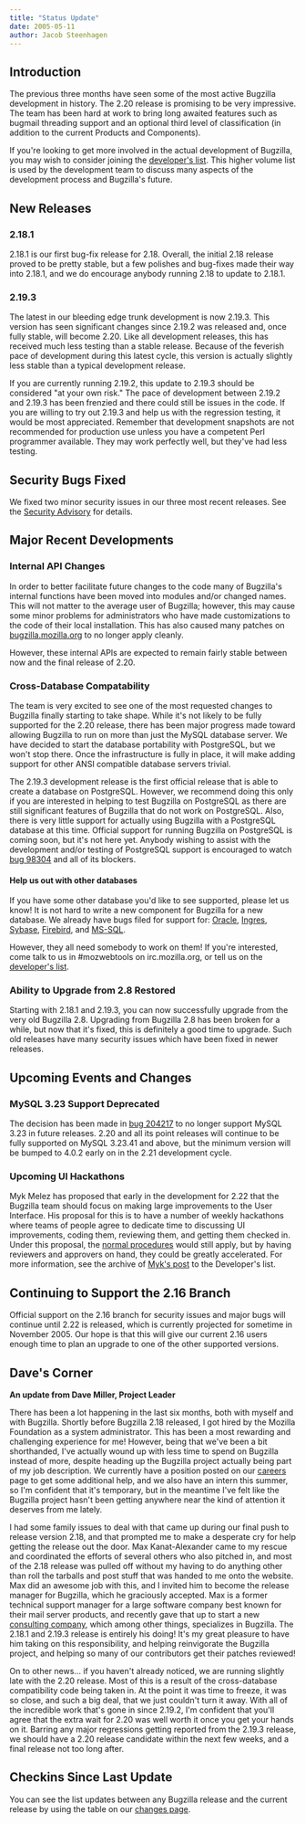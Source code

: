 ```yaml
---
title: "Status Update"
date: 2005-05-11
author: Jacob Steenhagen
---
```


## Introduction

The previous three months have seen some of the most active Bugzilla development in history. The 2.20 release is promising to be very impressive. The team has been hard at work to bring long awaited features such as bugmail threading support and an optional third level of classification (in addition to the current Products and Components).

If you're looking to get more involved in the actual development of Bugzilla, you may wish to consider joining the [developer's list](https://lists.bugzilla.org/cgi-bin/mj_wwwusr?func=lists-long-full&extra=developers). This higher volume list is used by the development team to discuss many aspects of the development process and Bugzilla's future.

## New Releases

### 2.18.1

2.18.1 is our first bug-fix release for 2.18\. Overall, the initial 2.18 release proved to be pretty stable, but a few polishes and bug-fixes made their way into 2.18.1, and we do encourage anybody running 2.18 to update to 2.18.1.

### 2.19.3

The latest in our bleeding edge trunk development is now 2.19.3\. This version has seen significant changes since 2.19.2 was released and, once fully stable, will become 2.20\. Like all development releases, this has received much less testing than a stable release. Because of the feverish pace of development during this latest cycle, this version is actually slightly less stable than a typical development release.

If you are currently running 2.19.2, this update to 2.19.3 should be considered "at your own risk." The pace of development between 2.19.2 and 2.19.3 has been frenzied and there could still be issues in the code. If you are willing to try out 2.19.3 and help us with the regression testing, it would be most appreciated. Remember that development snapshots are not recommended for production use unless you have a competent Perl programmer available. They may work perfectly well, but they've had less testing.

## Security Bugs Fixed

We fixed two minor security issues in our three most recent releases. See the [Security Advisory](/security/2.16.8/) for details.

## Major Recent Developments

### Internal API Changes

In order to better facilitate future changes to the code many of Bugzilla's internal functions have been moved into modules and/or changed names. This will not matter to the average user of Bugzilla; however, this may cause some minor problems for administrators who have made customizations to the code of their local installation. This has also caused many patches on [bugzilla.mozilla.org](https://bugzilla.mozilla.org) to no longer apply cleanly.

However, these internal APIs are expected to remain fairly stable between now and the final release of 2.20.

### Cross-Database Compatability

The team is very excited to see one of the most requested changes to Bugzilla finally starting to take shape. While it's not likely to be fully supported for the 2.20 release, there has been major progress made toward allowing Bugzilla to run on more than just the MySQL database server. We have decided to start the database portability with PostgreSQL, but we won't stop there. Once the infrastructure is fully in place, it will make adding support for other ANSI compatible database servers trivial.

The 2.19.3 development release is the first official release that is able to create a database on PostgreSQL. However, we recommend doing this only if you are interested in helping to test Bugzilla on PostgreSQL as there are still significant features of Bugzilla that do not work on PostgreSQL. Also, there is very little support for actually using Bugzilla with a PostgreSQL database at this time. Official support for running Bugzilla on PostgreSQL is coming soon, but it's not here yet. Anybody wishing to assist with the development and/or testing of PostgreSQL support is encouraged to watch [bug 98304](https://bugzilla.mozilla.org/show_bug.cgi?id=98304) and all of its blockers.

#### Help us out with other databases

If you have some other database you'd like to see supported, please let us know! It is not hard to write a new component for Bugzilla for a new database. We already have bugs filed for support for: [Oracle](https://bugzilla.mozilla.org/show_bug.cgi?id=189947), [Ingres](https://bugzilla.mozilla.org/show_bug.cgi?id=249400), [Sybase](https://bugzilla.mozilla.org/show_bug.cgi?id=173130), [Firebird](https://bugzilla.mozilla.org/show_bug.cgi?id=249254), and [MS-SQL](https://bugzilla.mozilla.org/show_bug.cgi?id=285122).

However, they all need somebody to work on them! If you're interested, come talk to us in #mozwebtools on irc.mozilla.org, or tell us on the [developer's list](https://lists.bugzilla.org/cgi-bin/mj_wwwusr?func=lists-long-full&extra=developers).

### Ability to Upgrade from 2.8 Restored

Starting with 2.18.1 and 2.19.3, you can now successfully upgrade from the very old Bugzilla 2.8\. Upgrading from Bugzilla 2.8 has been broken for a while, but now that it's fixed, this is definitely a good time to upgrade. Such old releases have many security issues which have been fixed in newer releases.

## Upcoming Events and Changes

### MySQL 3.23 Support Deprecated

The decision has been made in [bug 204217](https://bugzilla.mozilla.org/show_bug.cgi?id=204217) to no longer support MySQL 3.23 in future releases. 2.20 and all its point releases will continue to be fully supported on MySQL 3.23.41 and above, but the minimum version will be bumped to 4.0.2 early on in the 2.21 development cycle.

### Upcoming UI Hackathons

Myk Melez has proposed that early in the development for 2.22 that the Bugzilla team should focus on making large improvements to the User Interface. His proposal for this is to have a number of weekly hackathons where teams of people agree to dedicate time to discussing UI improvements, coding them, reviewing them, and getting them checked in. Under this proposal, the [normal procedures](/developers) would still apply, but by having reviewers and approvers on hand, they could be greatly accelerated. For more information, see the archive of [Myk's post](https://lists.bugzilla.org/cgi-bin/mj_wwwusr?list=developers&brief=on&func=archive-get-part&extra=200503/18) to the Developer's list.

## Continuing to Support the 2.16 Branch

Official support on the 2.16 branch for security issues and major bugs will continue until 2.22 is released, which is currently projected for sometime in November 2005\. Our hope is that this will give our current 2.16 users enough time to plan an upgrade to one of the other supported versions.

## Dave's Corner

**An update from Dave Miller, Project Leader**

There has been a lot happening in the last six months, both with myself and with Bugzilla. Shortly before Bugzilla 2.18 released, I got hired by the Mozilla Foundation as a system administrator. This has been a most rewarding and challenging experience for me! However, being that we've been a bit shorthanded, I've actually wound up with less time to spend on Bugzilla instead of more, despite heading up the Bugzilla project actually being part of my job description. We currently have a position posted on our [careers](https://www.mozilla.org/foundation/careers.html) page to get some additional help, and we also have an intern this summer, so I'm confident that it's temporary, but in the meantime I've felt like the Bugzilla project hasn't been getting anywhere near the kind of attention it deserves from me lately.

I had some family issues to deal with that came up during our final push to release version 2.18, and that prompted me to make a desperate cry for help getting the release out the door. Max Kanat-Alexander came to my rescue and coordinated the efforts of several others who also pitched in, and most of the 2.18 release was pulled off without my having to do anything other than roll the tarballs and post stuff that was handed to me onto the website. Max did an awesome job with this, and I invited him to become the release manager for Bugzilla, which he graciously accepted. Max is a former technical support manager for a large software company best known for their mail server products, and recently gave that up to start a new [consulting company](http://www.everythingsolved.com/), which among other things, specializes in Bugzilla. The 2.18.1 and 2.19.3 release is entirely his doing! It's my great pleasure to have him taking on this responsibility, and helping reinvigorate the Bugzilla project, and helping so many of our contributors get their patches reviewed!

On to other news... if you haven't already noticed, we are running slightly late with the 2.20 release. Most of this is a result of the cross-database compatibility code being taken in. At the point it was time to freeze, it was so close, and such a big deal, that we just couldn't turn it away. With all of the incredible work that's gone in since 2.19.2, I'm confident that you'll agree that the extra wait for 2.20 was well worth it once you get your hands on it. Barring any major regressions getting reported from the 2.19.3 release, we should have a 2.20 release candidate within the next few weeks, and a final release not too long after.

## Checkins Since Last Update

You can see the list updates between any Bugzilla release and the current release by using the table on our [changes page](https://github.com/bugzilla/bugzilla/compare/).
